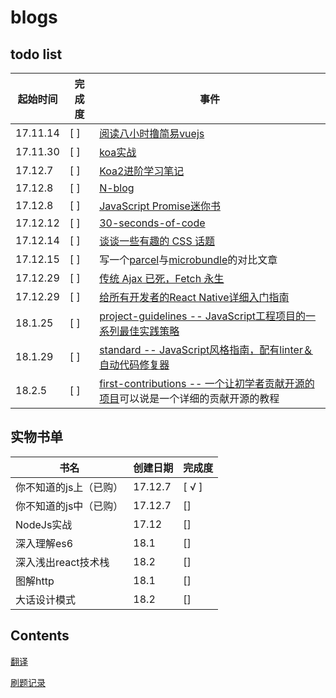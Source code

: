 # blogs
## todo list
起始时间 | 完成度 | 事件
---- | ---| ---
17.11.14 | [ ] | [阅读八小时撸简易vuejs](https://github.comhttp://blog.csdn.net/lihongxun945/article/category/7259172)
17.11.30 | [ ] | [koa实战](http://book.apebook.org/minghe/koa-action/start/debug.html)
17.12.7 | [ ] | [Koa2进阶学习笔记](https://chenshenhai.github.io/koa2-note/)
17.12.8 | [ ] | [N-blog](https://github.com/nswbmw/N-blog)
17.12.8 | [ ] | [JavaScript Promise迷你书](http://liubin.org/promises-book/)
17.12.12 | [ ] | [30-seconds-of-code](https://github.com/Chalarangelo/30-seconds-of-code)
17.12.14 | [ ] | [谈谈一些有趣的 CSS 话题](https://github.com/chokcoco/iCSS)
17.12.15 | [  ] |写一个[parcel](https://github.com/parcel-bundler/parcel)与[microbundle](https://github.com/developit/microbundle)的对比文章
17.12.29 | [  ] |[传统 Ajax 已死，Fetch 永生](https://segmentfault.com/a/1190000003810652)
17.12.29 | [  ] |[给所有开发者的React Native详细入门指南](https://juejin.im/post/5898388b128fe1006cb943e3#heading-9)
18.1.25 | [  ] |[project-guidelines -- JavaScript工程项目的一系列最佳实践策略](https://github.com/wearehive/project-guidelines/blob/master/README-zh.md#consistent-dev-environments)
18.1.29 | [  ] |[standard -- JavaScript风格指南，配有linter＆自动代码修复器](https://github.com/standard/standard/blob/master/docs/README-zhcn.md)
18.2.5 | [  ] |[first-contributions -- 一个让初学者贡献开源的项目](https://github.com/Roshanjossey/first-contributions)可以说是一个详细的贡献开源的教程


## 实物书单

书名 | 创建日期 | 完成度 
--- | ---- | --- 
你不知道的js上（已购）| 17.12.7 |[ √ ]
你不知道的js中（已购）| 17.12.7 |[]
NodeJs实战| 17.12|[]
深入理解es6| 18.1 |[]
深入浅出react技术栈| 18.2 |[]
图解http| 18.1 |[]
大话设计模式| 18.2|[]


## Contents
[翻译](https://github.com/mytac/blogs/tree/master/%E7%BF%BB%E8%AF%91)

[刷题记录](https://github.com/mytac/blogs/tree/master/%E5%88%B7%E9%A2%98)
